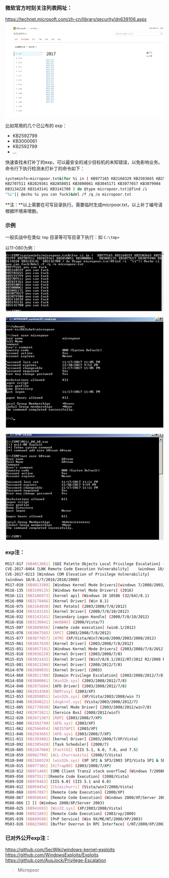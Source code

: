 ### 微软官方时刻关注列表网址：

https://technet.microsoft.com/zh-cn/library/security/dn639106.aspx

![](/img/dff0648ea3163cbe403c144932470520.jpg)

比如常用的几个已公布的 exp：
* KB2592799
* KB3000061
* KB2592799
* ...

快速查找未打补丁的exp，可以最安全的减少目标机的未知错误，以免影响业务。
命令行下执行检测未打补丁的命令如下：

```bash
systeminfo>micropoor.txt&(for %i in ( KB977165 KB2160329 KB2503665 KB2592799 
KB2707511 KB2829361 KB2850851 KB3000061 KB3045171 KB3077657 KB3079904 
KB3134228 KB3143141 KB3141780 ) do @type micropoor.txt|@find /i
"%i"|| @echo %i you can fuck)&del /f /q /a micropoor.txt
```

**注：**以上需要在可写目录执行。需要临时生成micrpoor.txt，以上补丁编号请根据环境来增删。

### 示例
一般实战中在类似 `tmp` 目录等可写目录下执行：如 `C:\tmp>`

以11-080为例：  
![](/img/3b63ae0a14a9720140246f049ed8ab41.jpg)

![](/img/b0f61077ab0e9fd3adeed9eafc0860c6.jpg)

![](/img/bd807d9aabc43114610a6acee7338a78.jpg)

### exp注：

```bash
MS17-017 [KB4013081] [GDI Palette Objects Local Privilege Escalation] (windows 7/8)
CVE-2017-8464 [LNK Remote Code Execution Vulnerability]   （windows 10/8.1/7/2016/2010/2008）
CVE-2017-0213 [Windows COM Elevation of Privilege Vulnerability]
(windows 10/8.1/7/2016/2010/2008)
MS17-010 [KB4013389] [Windows Kernel Mode Drivers](windows 7/2008/2003/XP)
MS16-135 [KB3199135] [Windows Kernel Mode Drivers] (2016)
MS16-111 [KB3186973] [kernel api] (Windows 10 10586 (32/64)/8.1)
MS16-098 [KB3178466] [Kernel Driver] (Win 8.1)
MS16-075 [KB3164038] [Hot Potato] (2003/2008/7/8/2012)
MS16-034 [KB3143145] [Kernel Driver] (2008/7/8/10/2012)
MS16-032 [KB3143141] [Secondary Logon Handle] (2008/7/8/10/2012)
MS16-016 [KB3136041] [WebDAV] (2008/Vista/7)
MS15-097 [KB3089656] [remote code execution] (win8.1/2012)
MS15-076 [KB3067505] [RPC] (2003/2008/7/8/2012)
MS15-077 [KB3077657] [ATM] (XP/Vista/Win7/Win8/2000/2003/2008/2012)
MS15-061 [KB3057839] [Kernel Driver] (2003/2008/7/8/2012)
MS15-051 [KB3057191] [Windows Kernel Mode Drivers] (2003/2008/7/8/2012)
MS15-010 [KB3036220] [Kernel Driver] (2003/2008/7/8)
MS15-015 [KB3031432] [Kernel Driver] (Win7/8/8.1/2012/RT/2012 R2/2008 R2)
MS15-001 [KB3023266] [Kernel Driver] (2008/2012/7/8)
MS14-070 [KB2989935] [Kernel Driver] (2003)
MS14-068 [KB3011780] [Domain Privilege Escalation] (2003/2008/2012/7/8)
MS14-058 [KB3000061] [Win32k.sys] (2003/2008/2012/7/8)
MS14-040 [KB2975684] [AFD Driver] (2003/2008/2012/7/8)
MS14-002 [KB2914368] [NDProxy] (2003/XP)
MS13-053 [KB2850851] [win32k.sys] (XP/Vista/2003/2008/win 7)
MS13-046 [KB2840221] [dxgkrnl.sys] (Vista/2003/2008/2012/7)
MS13-005 [KB2778930] [Kernel Mode Driver] (2003/2008/2012/win7/8)
MS12-042 [KB2972621] [Service Bus] (2008/2012/win7)
MS12-020 [KB2671387] [RDP] (2003/2008/7/XP)
MS11-080 [KB2592799] [AFD.sys] (2003/XP)
MS11-062 [KB2566454] [NDISTAPI] (2003/XP)
MS11-046 [KB2503665] [AFD.sys] (2003/2008/7/XP)
MS11-011 [KB2393802] [kernel Driver] (2003/2008/7/XP/Vista)
MS10-092 [KB2305420] [Task Scheduler] (2008/7)
MS10-065 [KB2267960] [FastCGI] (IIS 5.1, 6.0, 7.0, and 7.5)
MS10-059 [KB982799] [ACL-Churraskito] (2008/7/Vista)
MS10-048 [KB2160329] [win32k.sys] (XP SP2 & SP3/2003 SP2/Vista SP1 & SP2/2008 Gold & SP2 & R2/Win7)
MS10-015 [KB977165] [KiTrap0D] (2003/2008/7/XP)
MS10-012 [KB971468] [SMB Client Trans2 stack overflow] (Windows 7/2008R2)
MS09-050 [KB975517][Remote Code Execution] (2008/Vista)
MS09-020 [KB970483] [IIS 6.0] (IIS 5.1 and 6.0)
MS09-012 [KB959454] [Chimichurri] (Vista/win7/2008/Vista)
MS08-068 [KB957097] [Remote Code Execution] (2000/XP)
MS08-067 [KB958644] [Remote Code Execution] (Windows 2000/XP/Server 2003/Vista/Server 2008)
MS08-066 [] [] (Windows 2000/XP/Server 2003)
MS08-025 [KB941693] [Win32.sys] (XP/2003/2008/Vista)
MS06-040 [KB921883] [Remote Code Execution] (2003/xp/2000)
MS05-039 [KB899588] [PnP Service] (Win 9X/ME/NT/2000/XP/2003)
MS03-026 [KB823980] [Buffer Overrun In RPC Interface] (/NT/2000/XP/2003)
```

### 已对外公开exp注：

https://github.com/SecWiki/windows-kernel-exploits  
https://github.com/WindowsExploits/Exploits  
https://github.com/AusJock/Privilege-Escalation

>   Micropoor

